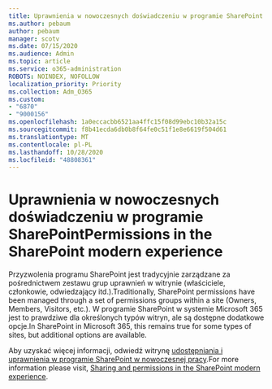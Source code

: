 ```yaml
---
title: Uprawnienia w nowoczesnych doświadczeniu w programie SharePoint
ms.author: pebaum
author: pebaum
manager: scotv
ms.date: 07/15/2020
ms.audience: Admin
ms.topic: article
ms.service: o365-administration
ROBOTS: NOINDEX, NOFOLLOW
localization_priority: Priority
ms.collection: Adm_O365
ms.custom:
- "6870"
- "9000156"
ms.openlocfilehash: 1a0eccacbb6521aa4ffc15f08d99ebc10b32a15c
ms.sourcegitcommit: f8b41ecda6db0b8f64fe0c51f1e8e6619f504d61
ms.translationtype: MT
ms.contentlocale: pl-PL
ms.lasthandoff: 10/28/2020
ms.locfileid: "48808361"
---
```

# <a name="permissions-in-the-sharepoint-modern-experience"></a><span data-ttu-id="6d214-102">Uprawnienia w nowoczesnych doświadczeniu w programie SharePoint</span><span class="sxs-lookup"><span data-stu-id="6d214-102">Permissions in the SharePoint modern experience</span></span>

<span data-ttu-id="6d214-103">Przyzwolenia programu SharePoint jest tradycyjnie zarządzane za pośrednictwem zestawu grup uprawnień w witrynie (właściciele, członkowie, odwiedzający itd.).</span><span class="sxs-lookup"><span data-stu-id="6d214-103">Traditionally, SharePoint permissions have been managed through a set of permissions groups within a site (Owners, Members, Visitors, etc.).</span></span> <span data-ttu-id="6d214-104">W programie SharePoint w systemie Microsoft 365 jest to prawdziwe dla określonych typów witryn, ale są dostępne dodatkowe opcje.</span><span class="sxs-lookup"><span data-stu-id="6d214-104">In SharePoint in Microsoft 365, this remains true for some types of sites, but additional options are available.</span></span>  

<span data-ttu-id="6d214-105">Aby uzyskać więcej informacji, odwiedź witrynę [udostępniania i uprawnienia w programie SharePoint w nowoczesnej pracy](https://docs.microsoft.com/sharepoint/modern-experience-sharing-permissions).</span><span class="sxs-lookup"><span data-stu-id="6d214-105">For more information please visit, [Sharing and permissions in the SharePoint modern experience](https://docs.microsoft.com/sharepoint/modern-experience-sharing-permissions).</span></span>
